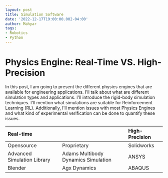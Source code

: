 ```yaml
---
layout: post
title: Simulation Software
date: '2022-12-17T19:00:00.002-04:00'
author: Mahyar
tags:
- Robotics
- Python
---
```


# Physics Engine: Real-Time VS. High-Precision
In this post, I am going to present the different physics engines that are available for engineering applications. I'll talk about what are different simulation types and applications. I'll introduce the rigid-body simulation techniques. I'll mention what simulations are suitable for Reinforcement Learning (RL). Additionally, I'll mention issues with most Physics Engines and what kind of experimental verification can be done to quantify these issues.

|Real-time | |High-Precision |
| :---        |    :----   |  :--- |
| Opensource      | Proprietary | Solidworks |
| Advanced Simulation Library      | Adams Multibody Dynamics Simulation        |  ANSYS |
| Blender   | Agx Dynamics        | ABAQUS |
